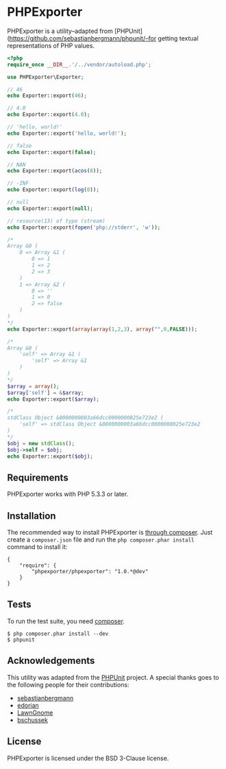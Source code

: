 PHPExporter
===========

PHPExporter is a utility–adapted from [PHPUnit]
(https://github.com/sebastianbergmann/phpunit/–for getting textual
representations of PHP values.

```php
<?php
require_once __DIR__.'/../vendor/autoload.php';

use PHPExporter\Exporter;

// 46
echo Exporter::export(46);

// 4.0
echo Exporter::export(4.0);

// 'hello, world!'
echo Exporter::export('hello, world!');

// false
echo Exporter::export(false);

// NAN
echo Exporter::export(acos(8));

// -INF
echo Exporter::export(log(0));

// null
echo Exporter::export(null);

// resource(13) of type (stream)
echo Exporter::export(fopen('php://stderr', 'w'));

/*
Array &0 (
    0 => Array &1 (
        0 => 1
        1 => 2
        2 => 3
    )
    1 => Array &2 (
        0 => ''
        1 => 0
        2 => false
    )
)
*/
echo Exporter::export(array(array(1,2,3), array("",0,FALSE)));

/*
Array &0 (
    'self' => Array &1 (
        'self' => Array &1
    )
)
*/
$array = array();
$array['self'] = &$array;
echo Exporter::export($array);

/*
stdClass Object &0000000003a66dcc0000000025e723e2 (
    'self' => stdClass Object &0000000003a66dcc0000000025e723e2
)
*/
$obj = new stdClass();
$obj->self = $obj;
echo Exporter::export($obj);
```

## Requirements

PHPExporter works with PHP 5.3.3 or later.

## Installation

The recommended way to install PHPExporter is [through
composer](http://getcomposer.org). Just create a `composer.json` file and
run the `php composer.phar install` command to install it:

    {
        "require": {
            "phpexporter/phpexporter": "1.0.*@dev"
        }
    }

## Tests

To run the test suite, you need [composer](http://getcomposer.org).

    $ php composer.phar install --dev
    $ phpunit

## Acknowledgements

This utility was adapted from the
[PHPUnit](https://github.com/sebastianbergmann/phpunit/) project. A special
thanks goes to the following people for their contributions:

 * [sebastianbergmann](https://github.com/sebastianbergmann)
 * [edorian](https://github.com/edorian)
 * [LawnGnome](https://github.com/LawnGnome)
 * [bschussek](https://github.com/bschussek)

## License

PHPExporter is licensed under the BSD 3-Clause license.